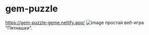 # gem-puzzle
https://gem-puzzle-geme.netlify.app/
![image](https://user-images.githubusercontent.com/56519328/114322265-d684f680-9b27-11eb-96e7-3440f4d21e36.png)
простая веб-игра "Пятнашки".

